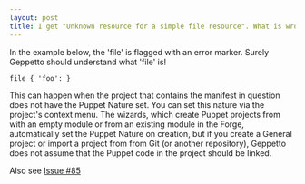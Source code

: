 ```yaml
---
layout: post
title: I get "Unknown resource for a simple file resource". What is wrong?
---
```

In the example below, the 'file' is flagged with an error marker.
Surely Geppetto should understand what 'file' is!

    file { 'foo': }

This can happen when the project that contains the manifest in question does not have the Puppet Nature set.
You can set this nature via the project's context menu.
The wizards, which create Puppet projects from with an empty module or from an existing 
module in the Forge, automatically set the Puppet Nature on creation, but if you create
a General project or import a project from from Git (or another repository), 
Geppetto does not assume that the Puppet code in the project should be linked.

Also see [Issue #85](https://github.com/cloudsmith/geppetto/issues/85)
